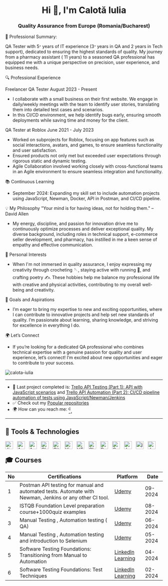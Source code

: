 <h1 align="center">Hi 👋, I'm Calotă Iulia</h1> 
<h3 align="center">Quality Assurance from Europe (Romania/Bucharest)</h3>

🌟 Professional Summary:

QA Tester with 5ᐩ years of IT experience (3ᐩ years in QA and 2 years in Tech support), dedicated to ensuring the highest standards of quality. My journey from a pharmacy assistant ( 11 years) to a seasoned QA professional has equipped me with a unique perspective on precision, user experience, and business needs.

🔍 Professional Experience

Freelancer QA Tester
August 2023 - Present
- I collaborate with a small business on their first website. We engage in daily/weekly meetings with the team to identify user stories, translating them into detailed test cases and scenarios.
- In this CI/CD environment, we help identify bugs early, ensuring smooth deployments while saving time and money for the client.

QA Tester at Roblox
June 2021 - July 2023

- Worked on subprojects for Roblox, focusing on app features such as social interactions, avatars, and games, to ensure seamless functionality and user satisfaction. 
- Ensured products not only met but exceeded user expectations through rigorous static and dynamic testing. 
- Agile Collaboration involved working closely with cross-functional teams in an Agile environment to ensure seamless integration and functionality.

📚 Continuous Learning
- September 2024: Expanding my skill set to include automation projects using JavaScript, Newman, Docker, API in Postman, and CI/CD pipeline.

💡 My Philosophy
"Your mind is for having ideas, not for holding them." – David Allen

- My energy, discipline, and passion for innovation drive me to continuously optimize processes and deliver exceptional quality. My diverse background, including roles in technical support, e-commerce seller development, and pharmacy, has instilled in me a keen sense of empathy and effective communication.

🎨 Personal Interests
- When I'm not immersed in quality assurance, I enjoy expressing my creativity through crocheting 🪡, staying active with running 🏃, and crafting poetry ✍️. These hobbies help me balance my professional life with creative and physical activities, contributing to my overall well-being and creativity.

🚀 Goals and Aspirations
- I’m eager to bring my expertise to new and exciting opportunities, where I can contribute to innovative projects and help set new standards of quality. I’m passionate about learning, sharing knowledge, and striving for excellence in everything I do.

🌍 Let’s Connect
- If you’re looking for a dedicated QA professional who combines technical expertise with a genuine passion for quality and user experience, let’s connect! I’m excited about new opportunities and eager to contribute to your success.

<p align="left"> <img src="https://komarev.com/ghpvc/?username=calota-iulia&label=Profile%20views&color=0e75b6&style=flat" alt="calota-iulia" /> </p>

------------

- 🌱 Last project completed is: [Trello API Testing (Part 1): API with JavaScript scenarios](https://github.com/Iulia-Calota/Trello-API-Testing-with-JavaScript-Part1) and [Trello API Automation (Part 2): CI/CD pipeline automation of tests using JavaScript/Newman/Jenkins](https://github.com/Iulia-Calota/Trello-API-Automation-with-CI-CD-Part2)
- ✅ Check out my [Popular repositories](https://github.com/Iulia-Calota?tab=repositories)
- 🌍 How can you reach me: 
    <a href="https://linkedin.com/in/calota-iulia" target="blank"><img align="center" src="https://raw.githubusercontent.com/rahuldkjain/github-profile-readme-generator/master/src/images/icons/Social/linked-in-alt.svg" alt="calota-iulia" height="25" width="15" /></a>
</p>

----


## 🧰 Tools & Technologies

<img align="left" alt="Jira" width="25px" style="padding-right:10px;" src="https://cdn.jsdelivr.net/gh/devicons/devicon@latest/icons/jira/jira-original.svg" />
<img align="left" alt="Apple" width="25px" style="padding-right:10px;" src="https://cdn.jsdelivr.net/gh/devicons/devicon@latest/icons/apple/apple-original.svg" />
<img align="left" alt="Android" width="25px" style="padding-right:10px;" src="https://cdn.jsdelivr.net/gh/devicons/devicon@latest/icons/android/android-original.svg" />    
<img align="left" alt="Chrome" width="25px" style="padding-right:10px;" src="https://cdn.jsdelivr.net/gh/devicons/devicon@latest/icons/chrome/chrome-original.svg" />       
<img align="left" alt="GitHub" width="25px" style="padding-right:10px;" src="https://cdn.jsdelivr.net/gh/devicons/devicon@latest/icons/github/github-original-wordmark.svg" />     
<img align="left" alt="Visual Studio Code" width="25px" style="padding-right:10px;" src="https://cdn.jsdelivr.net/gh/devicons/devicon@latest/icons/visualstudio/visualstudio-original.svg" />     
<img align="left" alt="HTML" width="25px" style="padding-right:10px;" src="https://cdn.jsdelivr.net/gh/devicons/devicon/icons/html5/html5-plain.svg" />
<img align="left" alt="GIMP" width="25px" style="padding-right:10px;" src="https://cdn.jsdelivr.net/gh/devicons/devicon@latest/icons/gimp/gimp-original.svg" />
<img align="left" alt="Postman" width="25px" style="padding-right:10px;" src="https://cdn.jsdelivr.net/gh/devicons/devicon@latest/icons/postman/postman-original.svg" /> 
<img align="left" alt="Canva" width="25px" style="padding-right:10px;" src="https://cdn.jsdelivr.net/gh/devicons/devicon@latest/icons/canva/canva-original.svg" />
<img align="left" alt="JavaScript" width="25px" style="padding-right:10px;" src="https://cdn.jsdelivr.net/gh/devicons/devicon@latest/icons/javascript/javascript-original.svg" />
<img align="left" alt="jenkins" width="25px" style="padding-right:10px;" src="https://cdn.jsdelivr.net/gh/devicons/devicon@latest/icons/jenkins/jenkins-original.svg" />
<img align="left" alt="docker" width="25px" style="padding-right:10px;" src="https://cdn.jsdelivr.net/gh/devicons/devicon@latest/icons/docker/docker-original.svg" />         
          
<br />



## 🎓 Courses
| No | Certifications |       Platform   |            Date
| -- | ------------------------- | ------------------------ | -------------- |
| 1  |Postman API testing for manual and automated tests. Automate with Newman, Jenkins or any other CI tool. |[Udemy](https://www.udemy.com/course/postman-the-complete-guide) | 09-2024
| 2  | ISTQB Foundation Level preparation course+1000quiz examples |[Udemy](https://www.udemy.com/course/istqb-foundation-level-ctfl-certification/) | 08-2024
| 3  | Manual Testing , Automation testing ( QA) | [Udemy](https://www.udemy.com/course/testare-manuala-si-automata-curs-qa)| 06-2024
| 4  |  Manual Testing , Automation testing and introduction to Selenium | [Udemy](https://www.udemy.com/course/manual-software-testing-introducere-in-selenium/) | 05-2024
| 5  | Software Testing Foundations: Transitioning from Manual to Automation |[LinkedIn Learning](https://www.linkedin.com/learning/software-testing-foundations-transitioning-from-manual-to-automation/)| 04-2024
| 6  | Software Testing Foundations: Test Techniques |[LinkedIn Learning](https://www.linkedin.com/learning/software-testing-foundations-test-techniques/)| 02-2024


#



